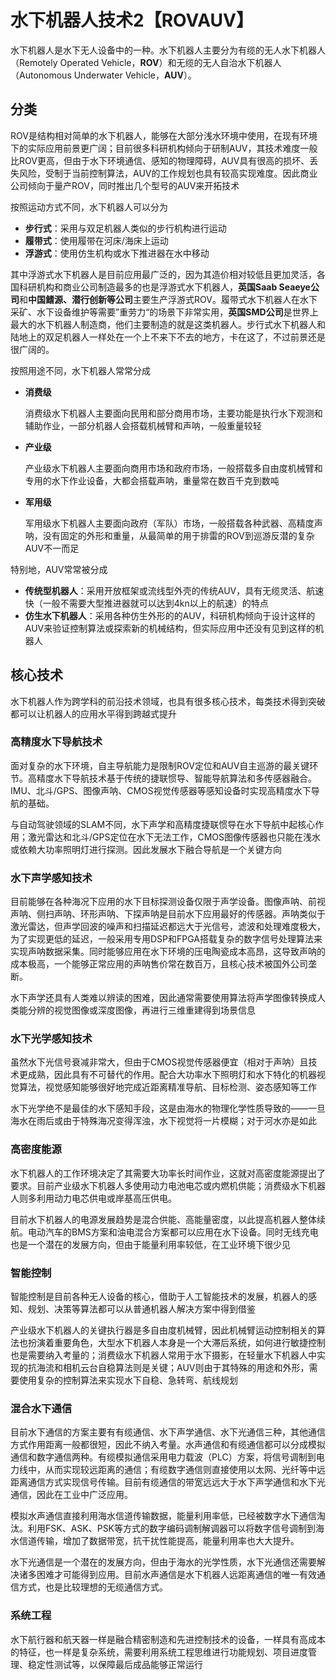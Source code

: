 # 水下机器人技术2【ROVAUV】

水下机器人是水下无人设备中的一种。水下机器人主要分为有缆的无人水下机器人（Remotely Operated Vehicle，**ROV**）和无缆的无人自治水下机器人（Autonomous Underwater Vehicle，**AUV**）。

## 分类

ROV是结构相对简单的水下机器人，能够在大部分浅水环境中使用，在现有环境下的实际应用前景更广阔；目前很多科研机构倾向于研制AUV，其技术难度一般比ROV更高，但由于水下环境通信、感知的物理障碍，AUV具有很高的损坏、丢失风险，受制于当前控制算法，AUV的工作规划也具有较高实现难度。因此商业公司倾向于量产ROV，同时推出几个型号的AUV来开拓技术

按照运动方式不同，水下机器人可以分为

* **步行式**：采用与双足机器人类似的步行机构进行运动
* **履带式**：使用履带在河床/海床上运动
* **浮游式**：使用仿生机构或水下推进器在水中移动

其中浮游式水下机器人是目前应用最广泛的，因为其造价相对较低且更加灵活，各国科研机构和商业公司制造最多的也是浮游式水下机器人，**英国Saab Seaeye公司**和**中国鳍源、潜行创新等公司**主要生产浮游式ROV。履带式水下机器人在水下采矿、水下设备维护等需要”重劳力“的场景下非常实用，**英国SMD公司**是世界上最大的水下机器人制造商，他们主要制造的就是这类机器人。步行式水下机器人和陆地上的双足机器人一样处在一个上不来下不去的地方，卡在这了，不过前景还是很广阔的。

按照用途不同，水下机器人常常分成

* **消费级**

    消费级水下机器人主要面向民用和部分商用市场，主要功能是执行水下观测和辅助作业，一部分机器人会搭载机械臂和声呐，一般重量较轻

* **产业级**

    产业级水下机器人主要面向商用市场和政府市场，一般搭载多自由度机械臂和专用的水下作业设备，大都会搭载声呐，重量常在数百千克到数吨

* **军用级**

    军用级水下机器人主要面向政府（军队）市场，一般搭载各种武器、高精度声呐，没有固定的外形和重量，从最简单的用于排雷的ROV到巡游反潜的复杂AUV不一而足

特别地，AUV常常被分成

* **传统型机器人**：采用开放框架或流线型外壳的传统AUV，具有无缆灵活、航速快（一般不需要大型推进器就可以达到4kn以上的航速）的特点
* **仿生水下机器人**：采用各种仿生外形的的AUV，科研机构倾向于设计这样的AUV来验证控制算法或探索新的机械结构，但实际应用中还没有见到这样的机器人

## 核心技术

水下机器人作为跨学科的前沿技术领域，也具有很多核心技术，每类技术得到突破都可以让机器人的应用水平得到跨越式提升

### 高精度水下导航技术

面对复杂的水下环境，自主导航能力是限制ROV定位和AUV自主巡游的最关键环节。高精度水下导航技术基于传统的捷联惯导、智能导航算法和多传感器融合。IMU、北斗/GPS、图像声呐、CMOS视觉传感器等感知设备时实现高精度水下导航的基础。

与自动驾驶领域的SLAM不同，水下声学和高精度捷联惯导在水下导航中起核心作用；激光雷达和北斗/GPS定位在水下无法工作，CMOS图像传感器也只能在浅水或依赖大功率照明灯进行探测。因此发展水下融合导航是一个关键方向

### 水下声学感知技术

目前能够在各种海况下应用的水下目标探测设备仅限于声学设备。图像声呐、前视声呐、侧扫声呐、环形声呐、下探声呐是目前水下应用最好的传感器。声呐类似于激光雷达，但声学回波的噪声和扫描延迟都远大于光信号，滤波和处理难度极大，为了实现更低的延迟，一般采用专用DSP和FPGA搭载复杂的数字信号处理算法来实现声呐数据采集。同时能够应用在水下环境的压电陶瓷成本高昂，这导致声呐的成本极高，一个能够正常应用的声呐售价常在数百万，且核心技术被国外公司垄断。

水下声学还具有人类难以辨读的困难，因此通常需要使用算法将声学图像转换成人类能分辨的视觉图像或深度图像，再进行三维重建得到场景信息

### 水下光学感知技术

虽然水下光信号衰减非常大，但由于CMOS视觉传感器便宜（相对于声呐）且技术更成熟，因此具有不可替代的作用。配合大功率水下照明灯和水下特化的机器视觉算法，视觉感知能够很好地完成近距离精准导航、目标检测、姿态感知等工作

水下光学绝不是最佳的水下感知手段，这是由海水的物理化学性质导致的——一旦海水在雨后或由于特殊海况变得浑浊，水下视觉将一片模糊；对于河水亦是如此

### 高密度能源

水下机器人的工作环境决定了其需要大功率长时间作业，这就对高密度能源提出了要求。目前产业级水下机器人多使用动力电池电芯或内燃机供能；消费级水下机器人则多利用动力电芯供电或岸基高压供电。

目前水下机器人的电源发展趋势是混合供能、高能量密度，以此提高机器人整体续航。电动汽车的BMS方案和油电混合方案都可以应用在水下设备。同时无线充电也是一个潜在的发展方向，但由于能量利用率较低，在工业环境下很少见

### 智能控制

智能控制是目前各种无人设备的核心，借助于人工智能技术的发展，机器人的感知、规划、决策等算法都可以从普通机器人解决方案中得到借鉴

产业级水下机器人的关键执行器是多自由度机械臂，因此机械臂运动控制相关的算法也扮演着重要角色，大型水下机器人本身是一个大滞后系统，如何进行敏捷控制也是需要纳入考量的；消费级水下机器人常用于水下摄影，在轻量水下机器人中实现的抗海流和相机云台自稳算法则是关键；AUV则由于其特殊的用途和外形，需要使用复杂的控制算法来实现水下自稳、急转弯、航线规划

### 混合水下通信

目前水下通信的方案主要有有缆通信、水下声学通信、水下光通信三种，其他通信方式作用距离一般都很短，因此不纳入考量。水声通信和有缆通信都可以分成模拟通信和数字通信两种。有缆模拟通信采用电力载波（PLC）方案，将信号调制到电力线中，从而实现较远距离的通信；有缆数字通信则直接使用以太网、光纤等中远距离通信方式实现信号传输。目前有缆通信的带宽远远大于水下声学通信和水下光通信，因此在工业中广泛应用。

模拟水声通信直接利用海水信道传输数据，能量利用率低，已经被数字水下通信淘汰。利用FSK、ASK、PSK等方式的数字编码调制解调器可以将数字信号调制到海水信道传输，增加了数据带宽，抗干扰性能提高，能量利用率也大大提升。

水下光通信是一个潜在的发展方向，但由于海水的光学性质，水下光通信还需要解决诸多困难才可能得到应用。目前水声通信是水下机器人远距离通信的唯一有效通信方式，也是比较理想的无缆通信方式。

### 系统工程

水下航行器和航天器一样是融合精密制造和先进控制技术的设备，一样具有高成本的特征，也一样是复杂系统，需要利用系统工程思维进行功能规划、项目进度管理、稳定性测试等，以保障最后成品能够正常运行